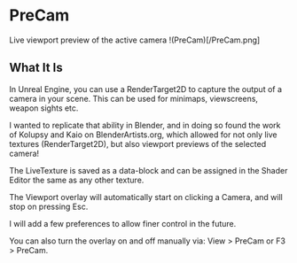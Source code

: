 # PreCam
Live viewport preview of the active camera
!(PreCam)[/PreCam.png]

## What It Is
In Unreal Engine, you can use a RenderTarget2D to capture the output of a camera in your scene. This can be used for minimaps, viewscreens, weapon sights etc.

I wanted to replicate that ability in Blender, and in doing so found the work of Kolupsy and Kaio on BlenderArtists.org, which allowed for not only live textures (RenderTarget2D), but also viewport previews of the selected camera!

The LiveTexture is saved as a data-block and can be assigned in the Shader Editor the same as any other texture.

The Viewport overlay will automatically start on clicking a Camera, and will stop on pressing Esc.

I will add a few preferences to allow finer control in the future.

You can also turn the overlay on and off manually via: View > PreCam or F3 > PreCam.
